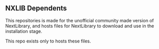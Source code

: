 ## NXLIB Dependents
This repositories is made for the unofficial community made version of
NextLibrary, and hosts files for NextLibrary to download and use in the
installation stage.

This repo exists only to hosts these files.
